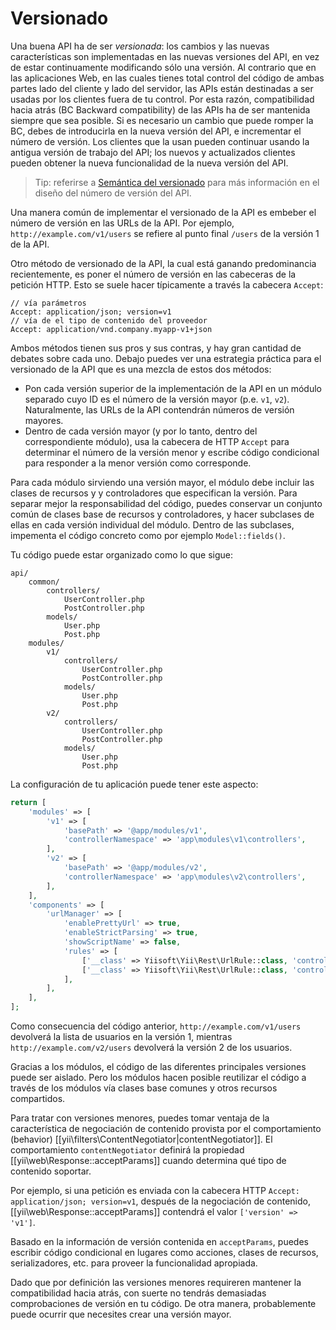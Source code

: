 Versionado
==========

Una buena API ha de ser *versionada*: los cambios y las nuevas características son implementadas en las nuevas versiones del API, en vez de estar continuamente modificando sólo una versión. Al contrario que en las aplicaciones Web, en las cuales tienes total control del código de ambas partes lado del cliente y lado del servidor,
las APIs están destinadas a ser usadas por los clientes fuera de tu control. Por esta razón, compatibilidad hacia atrás (BC Backward compatibility)
de las APIs ha de ser mantenida siempre que sea posible. Si es necesario un cambio que puede romper la BC, debes de introducirla en la nueva versión del API, e incrementar el número de versión. Los clientes que la usan pueden continuar usando la antigua versión de trabajo del API; los nuevos y actualizados clientes pueden obtener la nueva funcionalidad de la nueva versión del API.

> Tip: referirse a [Semántica del versionado](http://semver.org/)
para más información en el diseño del número de versión del API.

Una manera común de implementar el versionado de la API es embeber el número de versión en las URLs de la  API.
Por ejemplo, `http://example.com/v1/users` se refiere al punto final `/users` de la versión 1 de la API. 

Otro método de versionado de la API,
la cual está ganando predominancia recientemente, es poner el número de versión en las cabeceras de la petición HTTP. Esto se suele hacer típicamente a través la cabecera `Accept`:

```
// vía parámetros
Accept: application/json; version=v1
// vía de el tipo de contenido del proveedor
Accept: application/vnd.company.myapp-v1+json
```

Ambos métodos tienen sus pros y sus contras, y hay gran cantidad de debates sobre cada uno. Debajo puedes ver una estrategia
práctica para el versionado de la API que es una mezcla de estos dos métodos:

* Pon cada versión superior de la implementación de la API en un módulo separado cuyo ID es el número de la versión mayor (p.e. `v1`, `v2`).
  Naturalmente, las URLs de la API contendrán números de versión mayores.
* Dentro de cada versión mayor (y por lo tanto, dentro del correspondiente módulo), usa la cabecera de HTTP `Accept`
  para determinar el número de la versión menor y escribe código condicional para responder a la menor versión como corresponde.

Para cada módulo sirviendo una versión mayor, el módulo debe incluir las clases de recursos y y controladores
que especifican la versión. Para separar mejor la responsabilidad del código, puedes conservar un conjunto común de
clases base de recursos y controladores, y hacer subclases de ellas en cada versión individual del módulo. Dentro de las subclases,
impementa el código concreto como por ejemplo `Model::fields()`.

Tu código puede estar organizado como lo que sigue:

```
api/
    common/
        controllers/
            UserController.php
            PostController.php
        models/
            User.php
            Post.php
    modules/
        v1/
            controllers/
                UserController.php
                PostController.php
            models/
                User.php
                Post.php
        v2/
            controllers/
                UserController.php
                PostController.php
            models/
                User.php
                Post.php
```

La configuración de tu aplicación puede tener este aspecto:

```php
return [
    'modules' => [
        'v1' => [
            'basePath' => '@app/modules/v1',
            'controllerNamespace' => 'app\modules\v1\controllers',
        ],
        'v2' => [
            'basePath' => '@app/modules/v2',
            'controllerNamespace' => 'app\modules\v2\controllers',
        ],
    ],
    'components' => [
        'urlManager' => [
            'enablePrettyUrl' => true,
            'enableStrictParsing' => true,
            'showScriptName' => false,
            'rules' => [
                ['__class' => Yiisoft\Yii\Rest\UrlRule::class, 'controller' => ['v1/user', 'v1/post']],
                ['__class' => Yiisoft\Yii\Rest\UrlRule::class, 'controller' => ['v2/user', 'v2/post']],
            ],
        ],
    ],
];
```

Como consecuencia del código anterior, `http://example.com/v1/users` devolverá la lista de usuarios en la versión 1, mientras
`http://example.com/v2/users` devolverá la versión 2 de los usuarios.

Gracias a los módulos, el código de las diferentes principales versiones puede ser aislado. Pero los módulos hacen posible
reutilizar el código a través de los módulos vía clases base comunes y otros recursos compartidos.

Para tratar con versiones menores, puedes tomar ventaja de la característica de negociación de contenido
provista por el comportamiento (behavior) [[yii\filters\ContentNegotiator|contentNegotiator]]. El comportamiento `contentNegotiator`
definirá la propiedad [[yii\web\Response::acceptParams]] cuando determina qué tipo
de contenido soportar.

Por ejemplo, si una petición es enviada con la cabecera HTTP `Accept: application/json; version=v1`,
después de la negociación de contenido, [[yii\web\Response::acceptParams]] contendrá el valor `['version' => 'v1']`.

Basado en la información de versión contenida en `acceptParams`, puedes escribir código condicional en lugares
como acciones, clases de recursos, serializadores, etc. para proveer la funcionalidad apropiada.

Dado que por definición las versiones menores requireren mantener la compatibilidad hacia atrás, con suerte no tendrás demasiadas
comprobaciones de versión en tu código. De otra manera, probablemente puede ocurrir que necesites crear una versión mayor.
